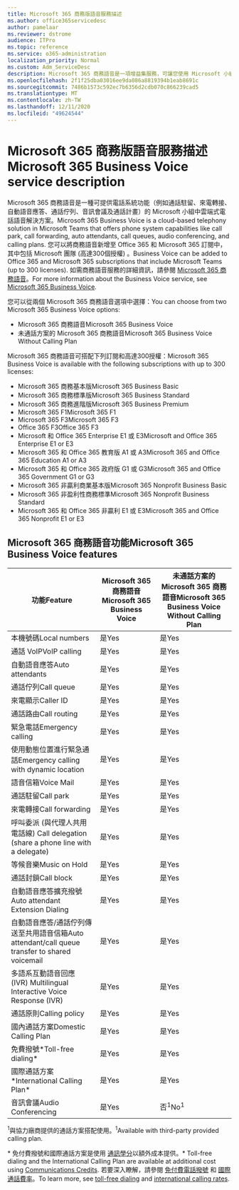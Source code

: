 ```yaml
---
title: Microsoft 365 商務版語音服務描述
ms.author: office365servicedesc
author: pamelaar
ms.reviewer: dstrome
audience: ITPro
ms.topic: reference
ms.service: o365-administration
localization_priority: Normal
ms.custom: Adm_ServiceDesc
description: Microsoft 365 商務語音是一項增益集服務，可讓您使用 Microsoft 小組進行電話通話。 這會結合電話系統、國內通話方案、SMS 和音訊會議。
ms.openlocfilehash: 2f1f25dba03016ee9da086a8819394b1eab8691c
ms.sourcegitcommit: 7486b1573c592ec7b6356d2cdb070c866239cad5
ms.translationtype: MT
ms.contentlocale: zh-TW
ms.lasthandoff: 12/11/2020
ms.locfileid: "49624544"
---
```

# <a name="microsoft-365-business-voice-service-description"></a><span data-ttu-id="6bb5f-104">Microsoft 365 商務版語音服務描述</span><span class="sxs-lookup"><span data-stu-id="6bb5f-104">Microsoft 365 Business Voice service description</span></span>

<span data-ttu-id="6bb5f-105">Microsoft 365 商務語音是一種可提供電話系統功能（例如通話駐留、來電轉接、自動語音應答、通話佇列、音訊會議及通話計畫）的 Microsoft 小組中雲端式電話語音解決方案。</span><span class="sxs-lookup"><span data-stu-id="6bb5f-105">Microsoft 365 Business Voice is a cloud-based telephony solution in Microsoft Teams that offers phone system capabilities like call park, call forwarding, auto attendants, call queues, audio conferencing, and calling plans.</span></span> <span data-ttu-id="6bb5f-106">您可以將商務語音新增至 Office 365 和 Microsoft 365 訂閱中，其中包括 Microsoft 團隊 (高達300個授權) 。</span><span class="sxs-lookup"><span data-stu-id="6bb5f-106">Business Voice can be added to Office 365 and Microsoft 365 subscriptions that include Microsoft Teams (up to 300 licenses).</span></span> <span data-ttu-id="6bb5f-107">如需商務語音服務的詳細資訊，請參閱 [Microsoft 365 商務語音](https://docs.microsoft.com/MicrosoftTeams/business-voice/whats-business-voice)。</span><span class="sxs-lookup"><span data-stu-id="6bb5f-107">For more information about the Business Voice service, see [Microsoft 365 Business Voice](https://docs.microsoft.com/MicrosoftTeams/business-voice/whats-business-voice).</span></span>

<span data-ttu-id="6bb5f-108">您可以從兩個 Microsoft 365 商務語音選項中選擇：</span><span class="sxs-lookup"><span data-stu-id="6bb5f-108">You can choose from two Microsoft 365 Business Voice options:</span></span>

- <span data-ttu-id="6bb5f-109">Microsoft 365 商務語音</span><span class="sxs-lookup"><span data-stu-id="6bb5f-109">Microsoft 365 Business Voice</span></span>
- <span data-ttu-id="6bb5f-110">未通話方案的 Microsoft 365 商務語音</span><span class="sxs-lookup"><span data-stu-id="6bb5f-110">Microsoft 365 Business Voice Without Calling Plan</span></span>

<span data-ttu-id="6bb5f-111">Microsoft 365 商務語音可搭配下列訂閱和高達300授權：</span><span class="sxs-lookup"><span data-stu-id="6bb5f-111">Microsoft 365 Business Voice is available with the following subscriptions with up to 300 licenses:</span></span>

- <span data-ttu-id="6bb5f-112">Microsoft 365 商務基本版</span><span class="sxs-lookup"><span data-stu-id="6bb5f-112">Microsoft 365 Business Basic</span></span>
- <span data-ttu-id="6bb5f-113">Microsoft 365 商務標準版</span><span class="sxs-lookup"><span data-stu-id="6bb5f-113">Microsoft 365 Business Standard</span></span>
- <span data-ttu-id="6bb5f-114">Microsoft 365 商務進階版</span><span class="sxs-lookup"><span data-stu-id="6bb5f-114">Microsoft 365 Business Premium</span></span>
- <span data-ttu-id="6bb5f-115">Microsoft 365 F1</span><span class="sxs-lookup"><span data-stu-id="6bb5f-115">Microsoft 365 F1</span></span>
- <span data-ttu-id="6bb5f-116">Microsoft 365 F3</span><span class="sxs-lookup"><span data-stu-id="6bb5f-116">Microsoft 365 F3</span></span>
- <span data-ttu-id="6bb5f-117">Office 365 F3</span><span class="sxs-lookup"><span data-stu-id="6bb5f-117">Office 365 F3</span></span>
- <span data-ttu-id="6bb5f-118">Microsoft 和 Office 365 Enterprise E1 或 E3</span><span class="sxs-lookup"><span data-stu-id="6bb5f-118">Microsoft and Office 365 Enterprise E1 or E3</span></span>
- <span data-ttu-id="6bb5f-119">Microsoft 365 和 Office 365 教育版 A1 或 A3</span><span class="sxs-lookup"><span data-stu-id="6bb5f-119">Microsoft 365 and Office 365 Education A1 or A3</span></span>
- <span data-ttu-id="6bb5f-120">Microsoft 365 和 Office 365 政府版 G1 或 G3</span><span class="sxs-lookup"><span data-stu-id="6bb5f-120">Microsoft 365 and Office 365 Government G1 or G3</span></span>
- <span data-ttu-id="6bb5f-121">Microsoft 365 非贏利商業基本版</span><span class="sxs-lookup"><span data-stu-id="6bb5f-121">Microsoft 365 Nonprofit Business Basic</span></span>
- <span data-ttu-id="6bb5f-122">Microsoft 365 非盈利性商務標準</span><span class="sxs-lookup"><span data-stu-id="6bb5f-122">Microsoft 365 Nonprofit Business Standard</span></span>
- <span data-ttu-id="6bb5f-123">Microsoft 365 和 Office 365 非贏利 E1 或 E3</span><span class="sxs-lookup"><span data-stu-id="6bb5f-123">Microsoft 365 and Office 365 Nonprofit E1 or E3</span></span>

## <a name="microsoft-365-business-voice-features"></a><span data-ttu-id="6bb5f-124">Microsoft 365 商務語音功能</span><span class="sxs-lookup"><span data-stu-id="6bb5f-124">Microsoft 365 Business Voice features</span></span>

| <span data-ttu-id="6bb5f-125">功能</span><span class="sxs-lookup"><span data-stu-id="6bb5f-125">Feature</span></span> | <span data-ttu-id="6bb5f-126">Microsoft 365 商務語音</span><span class="sxs-lookup"><span data-stu-id="6bb5f-126">Microsoft 365 Business Voice</span></span> | <span data-ttu-id="6bb5f-127">未通話方案的 Microsoft 365 商務語音</span><span class="sxs-lookup"><span data-stu-id="6bb5f-127">Microsoft 365 Business Voice Without Calling Plan</span></span> |
|--------------------------------------------------------|----------------------------------|-------------------------------------------------------|
| <span data-ttu-id="6bb5f-128">本機號碼</span><span class="sxs-lookup"><span data-stu-id="6bb5f-128">Local numbers</span></span>                                          | <span data-ttu-id="6bb5f-129">是</span><span class="sxs-lookup"><span data-stu-id="6bb5f-129">Yes</span></span>                              | <span data-ttu-id="6bb5f-130">是</span><span class="sxs-lookup"><span data-stu-id="6bb5f-130">Yes</span></span>                                                   |
| <span data-ttu-id="6bb5f-131">通話 VoIP</span><span class="sxs-lookup"><span data-stu-id="6bb5f-131">VoIP calling</span></span>                                           | <span data-ttu-id="6bb5f-132">是</span><span class="sxs-lookup"><span data-stu-id="6bb5f-132">Yes</span></span>                              | <span data-ttu-id="6bb5f-133">是</span><span class="sxs-lookup"><span data-stu-id="6bb5f-133">Yes</span></span>                                                   |
| <span data-ttu-id="6bb5f-134">自動語音應答</span><span class="sxs-lookup"><span data-stu-id="6bb5f-134">Auto attendants</span></span>                                        | <span data-ttu-id="6bb5f-135">是</span><span class="sxs-lookup"><span data-stu-id="6bb5f-135">Yes</span></span>                              | <span data-ttu-id="6bb5f-136">是</span><span class="sxs-lookup"><span data-stu-id="6bb5f-136">Yes</span></span>                                                   |
| <span data-ttu-id="6bb5f-137">通話佇列</span><span class="sxs-lookup"><span data-stu-id="6bb5f-137">Call queue</span></span>                                             | <span data-ttu-id="6bb5f-138">是</span><span class="sxs-lookup"><span data-stu-id="6bb5f-138">Yes</span></span>                              | <span data-ttu-id="6bb5f-139">是</span><span class="sxs-lookup"><span data-stu-id="6bb5f-139">Yes</span></span>                                                   |
| <span data-ttu-id="6bb5f-140">來電顯示</span><span class="sxs-lookup"><span data-stu-id="6bb5f-140">Caller ID</span></span>                                              | <span data-ttu-id="6bb5f-141">是</span><span class="sxs-lookup"><span data-stu-id="6bb5f-141">Yes</span></span>                              | <span data-ttu-id="6bb5f-142">是</span><span class="sxs-lookup"><span data-stu-id="6bb5f-142">Yes</span></span>                                                   |
| <span data-ttu-id="6bb5f-143">通話路由</span><span class="sxs-lookup"><span data-stu-id="6bb5f-143">Call routing</span></span>                                           | <span data-ttu-id="6bb5f-144">是</span><span class="sxs-lookup"><span data-stu-id="6bb5f-144">Yes</span></span>                              | <span data-ttu-id="6bb5f-145">是</span><span class="sxs-lookup"><span data-stu-id="6bb5f-145">Yes</span></span>                                                   |
| <span data-ttu-id="6bb5f-146">緊急電話</span><span class="sxs-lookup"><span data-stu-id="6bb5f-146">Emergency calling</span></span>                                      | <span data-ttu-id="6bb5f-147">是</span><span class="sxs-lookup"><span data-stu-id="6bb5f-147">Yes</span></span>                              | <span data-ttu-id="6bb5f-148">是</span><span class="sxs-lookup"><span data-stu-id="6bb5f-148">Yes</span></span>                                                   |
| <span data-ttu-id="6bb5f-149">使用動態位置進行緊急通話</span><span class="sxs-lookup"><span data-stu-id="6bb5f-149">Emergency calling with dynamic location</span></span>                | <span data-ttu-id="6bb5f-150">是</span><span class="sxs-lookup"><span data-stu-id="6bb5f-150">Yes</span></span>                              | <span data-ttu-id="6bb5f-151">是</span><span class="sxs-lookup"><span data-stu-id="6bb5f-151">Yes</span></span>                                                   |
| <span data-ttu-id="6bb5f-152">語音信箱</span><span class="sxs-lookup"><span data-stu-id="6bb5f-152">Voice Mail</span></span>                                             | <span data-ttu-id="6bb5f-153">是</span><span class="sxs-lookup"><span data-stu-id="6bb5f-153">Yes</span></span>                              | <span data-ttu-id="6bb5f-154">是</span><span class="sxs-lookup"><span data-stu-id="6bb5f-154">Yes</span></span>                                                   |
| <span data-ttu-id="6bb5f-155">通話駐留</span><span class="sxs-lookup"><span data-stu-id="6bb5f-155">Call park</span></span>                                              | <span data-ttu-id="6bb5f-156">是</span><span class="sxs-lookup"><span data-stu-id="6bb5f-156">Yes</span></span>                              | <span data-ttu-id="6bb5f-157">是</span><span class="sxs-lookup"><span data-stu-id="6bb5f-157">Yes</span></span>                                                   |
| <span data-ttu-id="6bb5f-158">來電轉接</span><span class="sxs-lookup"><span data-stu-id="6bb5f-158">Call forwarding</span></span>                                        | <span data-ttu-id="6bb5f-159">是</span><span class="sxs-lookup"><span data-stu-id="6bb5f-159">Yes</span></span>                              | <span data-ttu-id="6bb5f-160">是</span><span class="sxs-lookup"><span data-stu-id="6bb5f-160">Yes</span></span>                                                   |
| <span data-ttu-id="6bb5f-161">呼叫委派 (與代理人共用電話線) </span><span class="sxs-lookup"><span data-stu-id="6bb5f-161">Call delegation (share a phone line with a delegate)</span></span>   | <span data-ttu-id="6bb5f-162">是</span><span class="sxs-lookup"><span data-stu-id="6bb5f-162">Yes</span></span>                              | <span data-ttu-id="6bb5f-163">是</span><span class="sxs-lookup"><span data-stu-id="6bb5f-163">Yes</span></span>                                                   |
| <span data-ttu-id="6bb5f-164">等候音樂</span><span class="sxs-lookup"><span data-stu-id="6bb5f-164">Music on Hold</span></span>                                          | <span data-ttu-id="6bb5f-165">是</span><span class="sxs-lookup"><span data-stu-id="6bb5f-165">Yes</span></span>                              | <span data-ttu-id="6bb5f-166">是</span><span class="sxs-lookup"><span data-stu-id="6bb5f-166">Yes</span></span>                                                   |
| <span data-ttu-id="6bb5f-167">通話封鎖</span><span class="sxs-lookup"><span data-stu-id="6bb5f-167">Call block</span></span>                                             | <span data-ttu-id="6bb5f-168">是</span><span class="sxs-lookup"><span data-stu-id="6bb5f-168">Yes</span></span>                              | <span data-ttu-id="6bb5f-169">是</span><span class="sxs-lookup"><span data-stu-id="6bb5f-169">Yes</span></span>                                                   |
| <span data-ttu-id="6bb5f-170">自動語音應答擴充撥號</span><span class="sxs-lookup"><span data-stu-id="6bb5f-170">Auto attendant Extension Dialing</span></span>                       | <span data-ttu-id="6bb5f-171">是</span><span class="sxs-lookup"><span data-stu-id="6bb5f-171">Yes</span></span>                              | <span data-ttu-id="6bb5f-172">是</span><span class="sxs-lookup"><span data-stu-id="6bb5f-172">Yes</span></span>                                                   |
| <span data-ttu-id="6bb5f-173">自動語音應答/通話佇列傳送至共用語音信箱</span><span class="sxs-lookup"><span data-stu-id="6bb5f-173">Auto attendant/call queue transfer to shared voicemail</span></span> | <span data-ttu-id="6bb5f-174">是</span><span class="sxs-lookup"><span data-stu-id="6bb5f-174">Yes</span></span>                              | <span data-ttu-id="6bb5f-175">是</span><span class="sxs-lookup"><span data-stu-id="6bb5f-175">Yes</span></span>                                                   |
| <span data-ttu-id="6bb5f-176">多語系互動語音回應 (IVR) </span><span class="sxs-lookup"><span data-stu-id="6bb5f-176">Multilingual Interactive Voice Response (IVR)</span></span>          | <span data-ttu-id="6bb5f-177">是</span><span class="sxs-lookup"><span data-stu-id="6bb5f-177">Yes</span></span>                              | <span data-ttu-id="6bb5f-178">是</span><span class="sxs-lookup"><span data-stu-id="6bb5f-178">Yes</span></span>                                                   |
| <span data-ttu-id="6bb5f-179">通話原則</span><span class="sxs-lookup"><span data-stu-id="6bb5f-179">Calling policy</span></span>                                         | <span data-ttu-id="6bb5f-180">是</span><span class="sxs-lookup"><span data-stu-id="6bb5f-180">Yes</span></span>                              | <span data-ttu-id="6bb5f-181">是</span><span class="sxs-lookup"><span data-stu-id="6bb5f-181">Yes</span></span>                                                   |
| <span data-ttu-id="6bb5f-182">國內通話方案</span><span class="sxs-lookup"><span data-stu-id="6bb5f-182">Domestic Calling Plan</span></span>                                  | <span data-ttu-id="6bb5f-183">是</span><span class="sxs-lookup"><span data-stu-id="6bb5f-183">Yes</span></span>                              | <span data-ttu-id="6bb5f-184">是</span><span class="sxs-lookup"><span data-stu-id="6bb5f-184">Yes</span></span>                                                    |
| <span data-ttu-id="6bb5f-185">免費撥號\*</span><span class="sxs-lookup"><span data-stu-id="6bb5f-185">Toll-free dialing\*</span></span>                                    | <span data-ttu-id="6bb5f-186">是</span><span class="sxs-lookup"><span data-stu-id="6bb5f-186">Yes</span></span>                              | <span data-ttu-id="6bb5f-187">是</span><span class="sxs-lookup"><span data-stu-id="6bb5f-187">Yes</span></span>                                                    |
| <span data-ttu-id="6bb5f-188">國際通話方案\*</span><span class="sxs-lookup"><span data-stu-id="6bb5f-188">International Calling Plan\*</span></span>                           | <span data-ttu-id="6bb5f-189">是</span><span class="sxs-lookup"><span data-stu-id="6bb5f-189">Yes</span></span>                              | <span data-ttu-id="6bb5f-190">是</span><span class="sxs-lookup"><span data-stu-id="6bb5f-190">Yes</span></span>                                                    |
| <span data-ttu-id="6bb5f-191">音訊會議</span><span class="sxs-lookup"><span data-stu-id="6bb5f-191">Audio Conferencing</span></span>                                     | <span data-ttu-id="6bb5f-192">是</span><span class="sxs-lookup"><span data-stu-id="6bb5f-192">Yes</span></span>                              | <span data-ttu-id="6bb5f-193">否<sup>1</sup></span><span class="sxs-lookup"><span data-stu-id="6bb5f-193">No<sup>1</sup></span></span>                                                   |

<span data-ttu-id="6bb5f-194"><sup>1</sup>與協力廠商提供的通話方案搭配使用。</span><span class="sxs-lookup"><span data-stu-id="6bb5f-194"><sup>1</sup>Available with third-party provided calling plan.</span></span>

<span data-ttu-id="6bb5f-195">\* 免付費撥號和國際通話方案是使用 [通訊學分](https://docs.microsoft.com/microsoftteams/what-are-communications-credits)以額外成本提供。</span><span class="sxs-lookup"><span data-stu-id="6bb5f-195">\* Toll-free dialing and the International Calling Plan are available at additional cost using [Communications Credits](https://docs.microsoft.com/microsoftteams/what-are-communications-credits).</span></span> <span data-ttu-id="6bb5f-196">若要深入瞭解，請參閱 [免付費電話撥號](https://docs.microsoft.com/microsoftteams/toll-free-dialing-limitations-and-restrictions) 和 [國際通話費率](https://www.microsoft.com/microsoft-365/microsoft-teams/voice-calling?rtc=1#ow-download-rates)。</span><span class="sxs-lookup"><span data-stu-id="6bb5f-196">To learn more, see [toll-free dialing](https://docs.microsoft.com/microsoftteams/toll-free-dialing-limitations-and-restrictions) and [international calling rates](https://www.microsoft.com/microsoft-365/microsoft-teams/voice-calling?rtc=1#ow-download-rates).</span></span>
